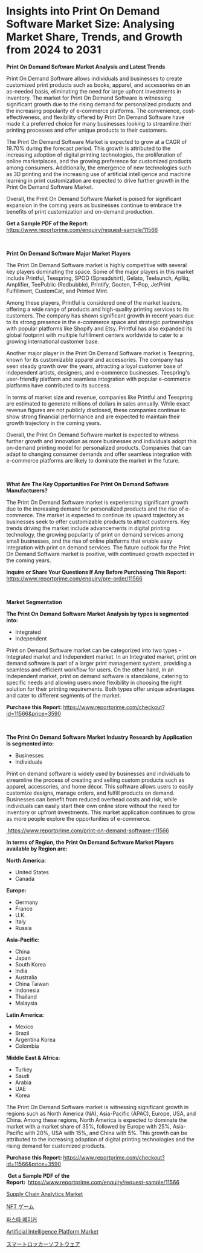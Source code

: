 <p><h1>Insights into Print On Demand Software Market Size: Analysing Market Share, Trends, and Growth from 2024 to 2031</h1></p><p><strong>Print On Demand Software Market Analysis and Latest Trends</strong></p>
<p><p>Print On Demand Software allows individuals and businesses to create customized print products such as books, apparel, and accessories on an as-needed basis, eliminating the need for large upfront investments in inventory. The market for Print On Demand Software is witnessing significant growth due to the rising demand for personalized products and the increasing popularity of e-commerce platforms. The convenience, cost-effectiveness, and flexibility offered by Print On Demand Software have made it a preferred choice for many businesses looking to streamline their printing processes and offer unique products to their customers.</p><p>The Print On Demand Software Market is expected to grow at a CAGR of 19.70% during the forecast period. This growth is attributed to the increasing adoption of digital printing technologies, the proliferation of online marketplaces, and the growing preference for customized products among consumers. Additionally, the emergence of new technologies such as 3D printing and the increasing use of artificial intelligence and machine learning in print customization are expected to drive further growth in the Print On Demand Software Market.</p><p>Overall, the Print On Demand Software Market is poised for significant expansion in the coming years as businesses continue to embrace the benefits of print customization and on-demand production.</p></p>
<p><strong>Get a Sample PDF of the Report:&nbsp;</strong> <a href="https://www.reportprime.com/enquiry/request-sample/11566">https://www.reportprime.com/enquiry/request-sample/11566</a></p>
<p>&nbsp;</p>
<p><strong>Print On Demand Software Major Market Players</strong></p>
<p><p>The Print On Demand Software market is highly competitive with several key players dominating the space. Some of the major players in this market include Printful, Teespring, SPOD (Spreadshirt), Gelato, Teelaunch, Apliiq, Amplifier, TeePublic (Redbubble), Printify, Gooten, T-Pop, JetPrint Fulfillment, CustomCat, and Printed Mint.</p><p>Among these players, Printful is considered one of the market leaders, offering a wide range of products and high-quality printing services to its customers. The company has shown significant growth in recent years due to its strong presence in the e-commerce space and strategic partnerships with popular platforms like Shopify and Etsy. Printful has also expanded its global footprint with multiple fulfillment centers worldwide to cater to a growing international customer base.</p><p>Another major player in the Print On Demand Software market is Teespring, known for its customizable apparel and accessories. The company has seen steady growth over the years, attracting a loyal customer base of independent artists, designers, and e-commerce businesses. Teespring's user-friendly platform and seamless integration with popular e-commerce platforms have contributed to its success.</p><p>In terms of market size and revenue, companies like Printful and Teespring are estimated to generate millions of dollars in sales annually. While exact revenue figures are not publicly disclosed, these companies continue to show strong financial performance and are expected to maintain their growth trajectory in the coming years.</p><p>Overall, the Print On Demand Software market is expected to witness further growth and innovation as more businesses and individuals adopt this on-demand printing model for personalized products. Companies that can adapt to changing consumer demands and offer seamless integration with e-commerce platforms are likely to dominate the market in the future.</p></p>
<p>&nbsp;</p>
<p><strong>What Are The Key Opportunities For Print On Demand Software Manufacturers?</strong></p>
<p><p>The Print On Demand Software market is experiencing significant growth due to the increasing demand for personalized products and the rise of e-commerce. The market is expected to continue its upward trajectory as businesses seek to offer customizable products to attract customers. Key trends driving the market include advancements in digital printing technology, the growing popularity of print on demand services among small businesses, and the rise of online platforms that enable easy integration with print on demand services. The future outlook for the Print On Demand Software market is positive, with continued growth expected in the coming years.</p></p>
<p><strong>Inquire or Share Your Questions If Any Before Purchasing This Report:</strong> <a href="https://www.reportprime.com/enquiry/pre-order/11566">https://www.reportprime.com/enquiry/pre-order/11566</a></p>
<p>&nbsp;</p>
<p><strong>Market Segmentation</strong></p>
<p><strong>The Print On Demand Software Market Analysis by types is segmented into:</strong></p>
<p><ul><li>Integrated</li><li>Independent</li></ul></p>
<p><p>Print on Demand Software market can be categorized into two types - Integrated market and Independent market. In an Integrated market, print on demand software is part of a larger print management system, providing a seamless and efficient workflow for users. On the other hand, in an Independent market, print on demand software is standalone, catering to specific needs and allowing users more flexibility in choosing the right solution for their printing requirements. Both types offer unique advantages and cater to different segments of the market.</p></p>
<p><strong>Purchase this Report:&nbsp;</strong><a href="https://www.reportprime.com/checkout?id=11566&price=3590">https://www.reportprime.com/checkout?id=11566&price=3590</a></p>
<p>&nbsp;</p>
<p><strong>The Print On Demand Software Market Industry Research by Application is segmented into:</strong></p>
<p><ul><li>Businesses</li><li>Individuals</li></ul></p>
<p><p>Print on demand software is widely used by businesses and individuals to streamline the process of creating and selling custom products such as apparel, accessories, and home décor. This software allows users to easily customize designs, manage orders, and fulfill products on demand. Businesses can benefit from reduced overhead costs and risk, while individuals can easily start their own online store without the need for inventory or upfront investments. This market application continues to grow as more people explore the opportunities of e-commerce.</p></p>
<p><a href="https://www.reportprime.com/print-on-demand-software-r11566">&nbsp;https://www.reportprime.com/print-on-demand-software-r11566</a></p>
<p><strong>In terms of Region, the Print On Demand Software Market Players available by Region are:</strong></p>
<p>
    <p> <strong> North America: </strong>
        <ul>
            <li>United States</li>
            <li>Canada</li>
        </ul>
        </p> 
    <p> <strong> Europe: </strong>
        <ul>
            <li>Germany</li>
            <li>France</li>
            <li>U.K.</li>
            <li>Italy</li>
            <li>Russia</li>
        </ul>
        </p> 
    <p> <strong> Asia-Pacific: </strong>
        <ul>
            <li>China</li>
            <li>Japan</li>
            <li>South Korea</li>
            <li>India</li>
            <li>Australia</li>
            <li>China Taiwan</li>
            <li>Indonesia</li>
            <li>Thailand</li>
            <li>Malaysia</li>
        </ul>
        </p> 
    <p> <strong> Latin America: </strong>
        <ul>
            <li>Mexico</li>
            <li>Brazil</li>
            <li>Argentina Korea</li>
            <li>Colombia</li>
        </ul>
        </p> 
    <p> <strong> Middle East & Africa: </strong>
        <ul>
            <li>Turkey</li>
            <li>Saudi</li>
            <li>Arabia</li>
            <li>UAE</li>
            <li>Korea</li>
        </ul>
    </p>
    </p>
<p><p>The Print On Demand Software market is witnessing significant growth in regions such as North America (NA), Asia-Pacific (APAC), Europe, USA, and China. Among these regions, North America is expected to dominate the market with a market share of 35%, followed by Europe with 25%, Asia-Pacific with 20%, USA with 15%, and China with 5%. This growth can be attributed to the increasing adoption of digital printing technologies and the rising demand for customized products.</p></p>
<p><strong>Purchase this Report: </strong><a href="https://www.reportprime.com/checkout?id=11566&price=3590">https://www.reportprime.com/checkout?id=11566&price=3590</a></p>
<p>&nbsp;<strong>Get a Sample PDF of the Report:&nbsp;&nbsp;</strong><a href="https://www.reportprime.com/enquiry/request-sample/11566">https://www.reportprime.com/enquiry/request-sample/11566</a></p>
<p><strong></strong></p>
<p><p><a href="https://github.com/Sarissaschmalingtr6fz2739/Market-Research-Report-List-2/blob/main/supply-chain-analytics-market.md">Supply Chain Analytics Market</a></p><p><a href="https://github.com/joaejkdzgyljvo6/Market-Research-Report-List-1/blob/main/611416926289.md">NFT ゲーム</a></p><p><a href="https://github.com/wallacBahrtyinger567686/Market-Research-Report-List-1/blob/main/515021724410.md">파스타 메이커</a></p><p><a href="https://github.com/jodemen/Market-Research-Report-List-2/blob/main/artificial-intelligence-platform-market.md">Artificial Intelligence Platform Market</a></p><p><a href="https://github.com/ppmazlotr77499/Market-Research-Report-List-1/blob/main/250043926290.md">スマートロッカーソフトウェア</a></p></p>